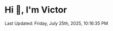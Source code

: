 <h1>Hi 👋, I'm Victor </h1>

<!--RECENT_ACTIVITY:start-->
<!--RECENT_ACTIVITY:end-->

<!--RECENT_ACTIVITY:last_update-->
Last Updated: Friday, July 25th, 2025, 10:16:35 PM
<!--RECENT_ACTIVITY:last_update_end-->
